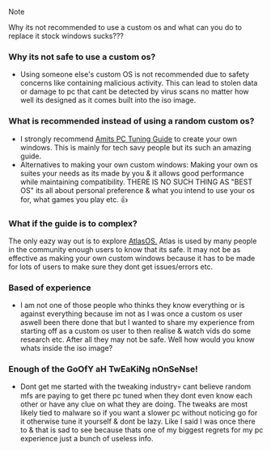 > [!NOTE]
> Why its not recommended to use a custom os and what can you do to replace it stock windows sucks???

### Why its not safe to use a custom os?
- Using someone else's custom OS is not recommended due to safety concerns like containing malicious activity. This can lead to stolen data or damage to pc that cant be detected by virus scans no matter how well its designed as it comes built into the iso image.

### What is recommended instead of using a random custom os?
- I strongly recommend [Amits PC Tuning Guide](https://github.com/amitxv/PC-Tuning) to create your own windows. This is mainly for tech savy people but its such an amazing guide.
- Alternatives to making your own custom windows: Making your own os suites your needs as its made by you & it allows good performance while maintaining compatibility. THERE IS NO SUCH THING AS "BEST OS" its all about personal preference & what you intend to use your os for, what games you play etc. 👍

### What if the guide is to complex?
The only eazy way out is to explore [AtlasOS.](https://atlasos.net) Atlas is used by many people in the community enough users to know that its safe. It may not be as effective as making your own custom windows because it has to be made for lots of users to make sure they dont get issues/errors etc.

### Based of experience
- I am not one of those people who thinks they know everything or is against everything because im not as I was once a custom os user aswell been there done that but I wanted to share my experience from starting off as a custom os user to then realise & watch vids do some research etc. After all they may not be safe. Well how would you know whats inside the iso image?

### Enough of the GoOfY aH TwEaKiNg nOnSeNse!
- Dont get me started with the tweaking industry💀 cant believe random mfs are paying to get there pc tuned when they dont even know each other or have any clue on what they are doing. The tweaks are most likely tied to malware so if you want a slower pc without noticing go for it otherwise tune it yourself & dont be lazy. Like I said I was once there to & that is sad to see because thats one of my biggest regrets for my pc experience just a bunch of useless info.
